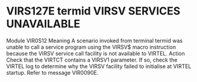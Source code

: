# VIRS127E termid VIRSV SERVICES UNAVAILABLE
Module
    VIR0S12
Meaning
    A scenario invoked from terminal termid was unable to call a service program using the VIRSV$ macro instruction because the VIRSV service call facility is not available to VIRTEL.
Action
    Check that the VIRTCT contains a VIRSV1 parameter. If so, check the VIRTEL log to determine why the VIRSV facility failed to initialise at VIRTEL startup. Refer to message VIR0090E.
